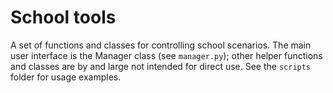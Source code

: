 # School tools

A set of functions and classes for controlling school scenarios. The main user interface is the Manager class (see `manager.py`); other helper functions and classes are by and large not intended for direct use. See the `scripts` folder for usage examples.